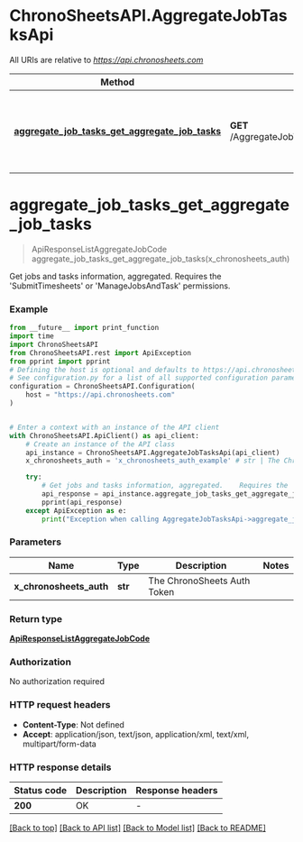 # ChronoSheetsAPI.AggregateJobTasksApi

All URIs are relative to *https://api.chronosheets.com*

Method | HTTP request | Description
------------- | ------------- | -------------
[**aggregate_job_tasks_get_aggregate_job_tasks**](AggregateJobTasksApi.md#aggregate_job_tasks_get_aggregate_job_tasks) | **GET** /AggregateJobTasks/GetAggregateJobTasks | Get jobs and tasks information, aggregated.    Requires the &#39;SubmitTimesheets&#39; or &#39;ManageJobsAndTask&#39; permissions.


# **aggregate_job_tasks_get_aggregate_job_tasks**
> ApiResponseListAggregateJobCode aggregate_job_tasks_get_aggregate_job_tasks(x_chronosheets_auth)

Get jobs and tasks information, aggregated.    Requires the 'SubmitTimesheets' or 'ManageJobsAndTask' permissions.

### Example

```python
from __future__ import print_function
import time
import ChronoSheetsAPI
from ChronoSheetsAPI.rest import ApiException
from pprint import pprint
# Defining the host is optional and defaults to https://api.chronosheets.com
# See configuration.py for a list of all supported configuration parameters.
configuration = ChronoSheetsAPI.Configuration(
    host = "https://api.chronosheets.com"
)


# Enter a context with an instance of the API client
with ChronoSheetsAPI.ApiClient() as api_client:
    # Create an instance of the API class
    api_instance = ChronoSheetsAPI.AggregateJobTasksApi(api_client)
    x_chronosheets_auth = 'x_chronosheets_auth_example' # str | The ChronoSheets Auth Token

    try:
        # Get jobs and tasks information, aggregated.    Requires the 'SubmitTimesheets' or 'ManageJobsAndTask' permissions.
        api_response = api_instance.aggregate_job_tasks_get_aggregate_job_tasks(x_chronosheets_auth)
        pprint(api_response)
    except ApiException as e:
        print("Exception when calling AggregateJobTasksApi->aggregate_job_tasks_get_aggregate_job_tasks: %s\n" % e)
```

### Parameters

Name | Type | Description  | Notes
------------- | ------------- | ------------- | -------------
 **x_chronosheets_auth** | **str**| The ChronoSheets Auth Token | 

### Return type

[**ApiResponseListAggregateJobCode**](ApiResponseListAggregateJobCode.md)

### Authorization

No authorization required

### HTTP request headers

 - **Content-Type**: Not defined
 - **Accept**: application/json, text/json, application/xml, text/xml, multipart/form-data

### HTTP response details
| Status code | Description | Response headers |
|-------------|-------------|------------------|
**200** | OK |  -  |

[[Back to top]](#) [[Back to API list]](../README.md#documentation-for-api-endpoints) [[Back to Model list]](../README.md#documentation-for-models) [[Back to README]](../README.md)

